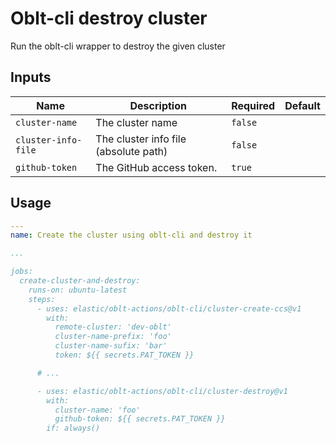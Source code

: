 # <!--name-->Oblt-cli destroy cluster<!--/name-->
<!--description-->
Run the oblt-cli wrapper to destroy the given cluster
<!--/description-->

## Inputs
<!--inputs-->
| Name                | Description                           | Required | Default |
|---------------------|---------------------------------------|----------|---------|
| `cluster-name`      | The cluster name                      | `false`  | ` `     |
| `cluster-info-file` | The cluster info file (absolute path) | `false`  | ` `     |
| `github-token`      | The GitHub access token.              | `true`   | ` `     |
<!--/inputs-->

## Usage
<!--usage action="elastic/oblt-actions/oblt-cli/cluster-destroy" version="env:VERSION"-->
```yaml
---
name: Create the cluster using oblt-cli and destroy it

...

jobs:
  create-cluster-and-destroy:
    runs-on: ubuntu-latest
    steps:
      - uses: elastic/oblt-actions/oblt-cli/cluster-create-ccs@v1
        with:
          remote-cluster: 'dev-oblt'
          cluster-name-prefix: 'foo'
          cluster-name-sufix: 'bar'
          token: ${{ secrets.PAT_TOKEN }}

      # ...

      - uses: elastic/oblt-actions/oblt-cli/cluster-destroy@v1
        with:
          cluster-name: 'foo'
          github-token: ${{ secrets.PAT_TOKEN }}
        if: always()
```
<!--/usage-->
